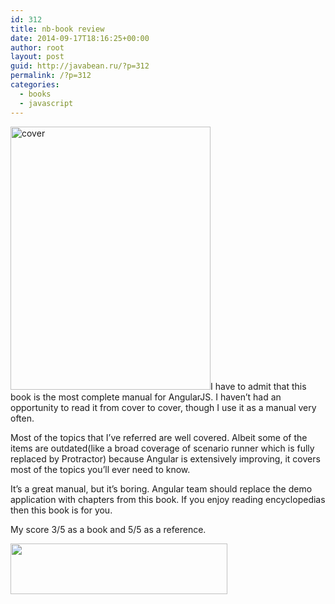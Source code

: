 ```yaml
---
id: 312
title: nb-book review
date: 2014-09-17T18:16:25+00:00
author: root
layout: post
guid: http://javabean.ru/?p=312
permalink: /?p=312
categories:
  - books
  - javascript
---
```

<img class="alignleft" src="https://www.ng-book.com/images/flatbook-ngbook-small.png" alt="cover" width="320" height="421" />I have to admit that this book is the most complete manual for AngularJS. I haven&#8217;t had an opportunity to read it from cover to cover, though I use it as a manual very often.

Most of the topics that I&#8217;ve referred are well covered. Albeit some of the items are outdated(like a broad coverage of scenario runner which is fully replaced by Protractor) because Angular is extensively improving, it covers most of the topics you&#8217;ll ever need to know.

It&#8217;s a great manual, but it&#8217;s boring. Angular team should replace the demo application with chapters from this book. If you enjoy reading encyclopedias then this book is for you.

My score 3/5 as a book and 5/5 as a reference.

<img class="alignnone" src="http://blakehall.ca/wordpress/wp-content/uploads/2012/12/3-stars-out-of-5.png" alt="" width="347" height="81" />
